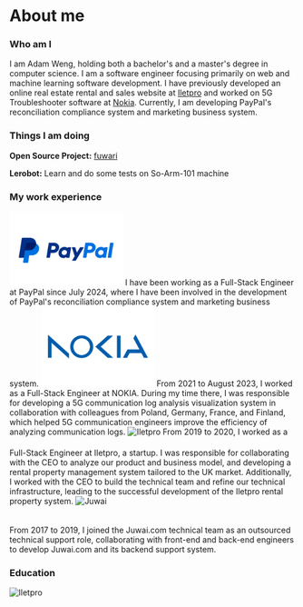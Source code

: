 # About me

### Who am I
I am Adam Weng, holding both a bachelor's and a master's degree in computer science. I am a software engineer focusing primarily on web and machine learning software development. I have previously developed an online real estate rental and sales website at [Iletpro](https://www.iletpro.com/) and worked on 5G Troubleshooter software at [Nokia](https://www.nokia.com/). Currently, I am developing PayPal's reconciliation compliance system and marketing business system.

### Things I am doing

**Open Source Project:** [fuwari](https://github.com/saicaca/fuwari)

**Lerobot:** Learn and do some tests on So-Arm-101 machine

### My work experience

<img style="margin: 0px" src="https://raw.githubusercontent.com/wengjincheng/wengjincheng.github.io/main/public/favicon/Paypal-logo.png" alt="Paypal" width="200" height="auto">
I have been working as a Full-Stack Engineer at PayPal since July 2024, where I have been involved in the development of PayPal's reconciliation compliance system and marketing business system.

<img style="margin: 0px" src="https://raw.githubusercontent.com/wengjincheng/wengjincheng.github.io/main/public/favicon/NOKIA-logo.png" alt="NOKIA" width="200" height="auto">
From 2021 to August 2023, I worked as a Full-Stack Engineer at NOKIA. During my time there, I was responsible for developing a 5G communication log analysis visualization system in collaboration with colleagues from Poland, Germany, France, and Finland, which helped 5G communication engineers improve the efficiency of analyzing communication logs.

<img style="margin-bottom: 20px" src="https://kunpro.s3.eu-west-2.amazonaws.com/sites/default.svg" alt="Iletpro" width="200" height="auto">
From 2019 to 2020, I worked as a Full-Stack Engineer at Iletpro, a startup. I was responsible for collaborating with the CEO to analyze our product and business model, and developing a rental property management system tailored to the UK market. Additionally, I worked with the CEO to build the technical team and refine our technical infrastructure, leading to the successful development of the Iletpro rental property system.

<img style="margin-bottom: 20px" src="https://www.juwaistatic.com/juwai-com-v2/assets/img/branding/logo-juwai.a302af13.png" alt="Juwai" width="200" height="auto">

From 2017 to 2019, I joined the Juwai.com technical team as an outsourced technical support role, collaborating with front-end and back-end engineers to develop Juwai.com and its backend support system.

### Education

<img style="margin-bottom: 0px" src="https://upload.wikimedia.org/wikipedia/en/thumb/2/2a/East_China_Normal_University_logo.svg/300px-East_China_Normal_University_logo.svg.png" alt="Iletpro" width="100" height="auto">


